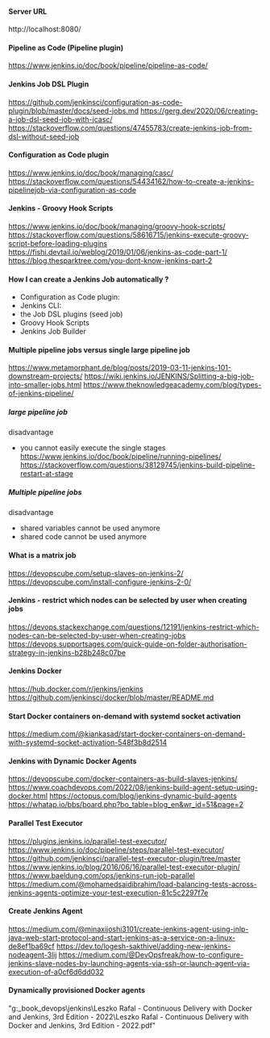 #### Server URL
http://localhost:8080/

#### Pipeline as Code (Pipeline plugin)
https://www.jenkins.io/doc/book/pipeline/pipeline-as-code/

#### Jenkins Job DSL Plugin
https://github.com/jenkinsci/configuration-as-code-plugin/blob/master/docs/seed-jobs.md
https://gerg.dev/2020/06/creating-a-job-dsl-seed-job-with-jcasc/
https://stackoverflow.com/questions/47455783/create-jenkins-job-from-dsl-without-seed-job

#### Configuration as Code plugin
https://www.jenkins.io/doc/book/managing/casc/
https://stackoverflow.com/questions/54434162/how-to-create-a-jenkins-pipelinejob-via-configuration-as-code

#### Jenkins - Groovy Hook Scripts
https://www.jenkins.io/doc/book/managing/groovy-hook-scripts/
https://stackoverflow.com/questions/58616715/jenkins-execute-groovy-script-before-loading-plugins
https://fishi.devtail.io/weblog/2019/01/06/jenkins-as-code-part-1/
https://blog.thesparktree.com/you-dont-know-jenkins-part-2

#### How I can create a Jenkins Job automatically ?

* Configuration as Code plugin:
* Jenkins CLI: 
* the Job DSL plugins (seed job)
* Groovy Hook Scripts
* Jenkins Job Builder

#### Multiple pipeline jobs versus single large pipeline job
https://www.metamorphant.de/blog/posts/2019-03-11-jenkins-101-downstream-projects/
https://wiki.jenkins.io/JENKINS/Splitting-a-big-job-into-smaller-jobs.html
https://www.theknowledgeacademy.com/blog/types-of-jenkins-pipeline/

##### large pipeline job
disadvantage
* you cannot easily execute the single stages
  https://www.jenkins.io/doc/book/pipeline/running-pipelines/
  https://stackoverflow.com/questions/38129745/jenkins-build-pipeline-restart-at-stage

##### Multiple pipeline jobs
disadvantage
* shared variables cannot be used anymore 
* shared code cannot be used anymore

#### What is a matrix job

https://devopscube.com/setup-slaves-on-jenkins-2/
https://devopscube.com/install-configure-jenkins-2-0/

#### Jenkins - restrict which nodes can be selected by user when creating jobs
https://devops.stackexchange.com/questions/12191/jenkins-restrict-which-nodes-can-be-selected-by-user-when-creating-jobs
https://devops.supportsages.com/quick-guide-on-folder-authorisation-strategy-in-jenkins-b28b248c07be

#### Jenkins Docker
https://hub.docker.com/r/jenkins/jenkins
https://github.com/jenkinsci/docker/blob/master/README.md

#### Start Docker containers on-demand with systemd socket activation
https://medium.com/@kiankasad/start-docker-containers-on-demand-with-systemd-socket-activation-548f3b8d2514

#### Jenkins with Dynamic Docker Agents
https://devopscube.com/docker-containers-as-build-slaves-jenkins/
https://www.coachdevops.com/2022/08/jenkins-build-agent-setup-using-docker.html
https://octopus.com/blog/jenkins-dynamic-build-agents
https://whatap.io/bbs/board.php?bo_table=blog_en&wr_id=51&page=2

#### Parallel Test Executor
https://plugins.jenkins.io/parallel-test-executor/
https://www.jenkins.io/doc/pipeline/steps/parallel-test-executor/
https://github.com/jenkinsci/parallel-test-executor-plugin/tree/master
https://www.jenkins.io/blog/2016/06/16/parallel-test-executor-plugin/
https://www.baeldung.com/ops/jenkins-run-job-parallel
https://medium.com/@mohamedsaidibrahim/load-balancing-tests-across-jenkins-agents-optimize-your-test-execution-81c5c2297f7e

#### Create Jenkins Agent
https://medium.com/@minaxijoshi3101/create-jenkins-agent-using-jnlp-java-web-start-protocol-and-start-jenkins-as-a-service-on-a-linux-de8ef1ba69cf
https://dev.to/logesh-sakthivel/adding-new-jenkins-nodeagent-3lij
https://medium.com/@DevOpsfreak/how-to-configure-jenkins-slave-nodes-by-launching-agents-via-ssh-or-launch-agent-via-execution-of-a0cf6d6dd032

#### Dynamically provisioned Docker agents
"g:\_book\_devops\jenkins\Leszko Rafal - Continuous Delivery with Docker and Jenkins, 3rd Edition - 2022\Leszko Rafal - Continuous Delivery with Docker and Jenkins, 3rd Edition - 2022.pdf" 